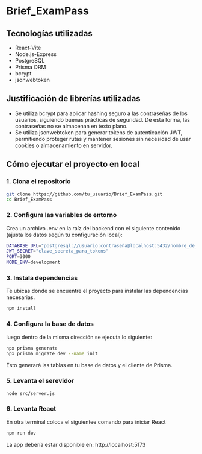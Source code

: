 # Brief_ExamPass

## Tecnologías utilizadas
- React-Vite
- Node.js-Express
- PostgreSQL
- Prisma ORM
- bcrypt
- jsonwebtoken

## Justificación de librerías utilizadas
- Se utiliza bcrypt para aplicar hashing seguro a las contraseñas de los usuarios, siguiendo buenas prácticas de seguridad. De esta forma, las contraseñas no se almacenan en texto plano.
- Se utiliza jsonwebtoken para generar tokens de autenticación JWT, permitiendo proteger rutas y mantener sesiones sin necesidad de usar cookies o almacenamiento en servidor.

## Cómo ejecutar el proyecto en local

### 1. Clona el repositorio

```bash
git clone https://github.com/tu_usuario/Brief_ExamPass.git
cd Brief_ExamPass
```
### 2. Configura las variables de entorno
Crea un archivo .env en la raíz del backend con el siguiente contenido (ajusta los datos según tu configuración local):
```bash
DATABASE_URL="postgresql://usuario:contraseña@localhost:5432/nombre_de_tu_base"
JWT_SECRET="clave_secreta_para_tokens"
PORT=3000
NODE_ENV=development
```
### 3. Instala dependencias
Te ubicas donde se encuentre el proyecto para instalar las dependencias necesarias.
```bash
npm install
```

### 4. Configura la base de datos
luego dentro de la misma dirección se ejecuta lo siguiente:
```bash
npx prisma generate
npx prisma migrate dev --name init
```
Esto generará las tablas en tu base de datos y el cliente de Prisma.

### 5. Levanta el serevidor
```bash
node src/server.js
```
### 6. Levanta React 
En otra terminal coloca el siguientee comando para iniciar React
```bash
npm run dev
```
La app debería estar disponible en: http://localhost:5173
